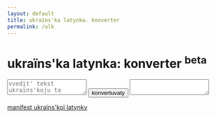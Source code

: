 ```yaml
---
layout: default
title: ukraїns'ka latynka. konverter
permalink: /ulk
---
```

<h1 id="ulk-title">ukraїns'ka latynka: konverter <sup><span id="beta">beta</span></sup></h1>
<form id="ulk-form" action="">
  <textarea name="input" id="ulk-input" placeholder="vvedit' tekst ukraїns'koju ta natysnit' “konvertuvaty”"></textarea>
  <button type="button" id="ulk-submit">konvertuvaty</button>
  <textarea name="output" id="ulk-output" readonly></textarea>
</form>

<a id="manifest" href="https://nachasi.com/ul/manifest/">manifest ukraїns'koї latynky</a>

<script>
	$(function() {

		var a = {
			"А": "A", "а": "a",
			"Б": "B", "б": "b",
			"В": "V", "в": "v",
			"Г": "G", "г": "g",
			"Ґ": "Ğ", "ґ": "ğ",
			"Д": "D", "д": "d",
			"Е": "E", "е": "e",
			"Є": "Je", "є": "je",
			"Ж": "Ž", "ж": "ž",
			"З": "Z", "з": "z",
			"И": "Y", "и": "y",
			"І": "I", "і": "i",
			"Ї": "Ї", "ї": "ї",
			"Й": "J", "й": "j",
			"К": "K", "к": "k",
			"Л": "L", "л": "l",
			"М": "M", "м": "m",
			"Н": "N", "н": "n",
			"О": "O", "о": "o",
			"П": "P", "п": "p",
			"Р": "R", "р": "r",
			"С": "S", "с": "s",
			"Т": "T", "т": "t",
			"У": "U", "у": "u",
			"Ф": "F", "ф": "f",
			"Х": "H", "х": "h",
			"Ц": "C", "ц": "c",
			"Ч": "Č", "ч": "č",
			"Ш": "Š", "ш": "š",
			"Щ": "Šč", "щ": "šč",
			"ь": "'",
			"Ю": "Ju", "ю": "ju",
			"Я": "Ja", "я": "ja"
		};

		function transliterate(word){
			return word.split('').map(function (char) {
				return a[char] || char;
			}).join("");
		};

		$('#ulk-submit').on('click', function() {
			var value = transliterate($('#ulk-input').val());
			var output = $('#ulk-output');
			if (output.val() !== "") {
				output.empty();
			};
			output.append(value);
		});
	})
</script>



